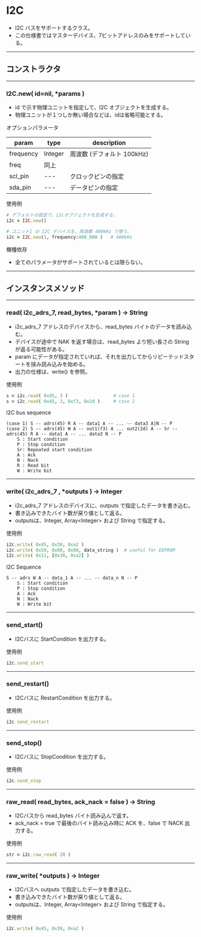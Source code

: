 # I2C

- I2C バスをサポートするクラス。
- この仕様書ではマスターデバイス、7ビットアドレスのみをサポートしている。

---

## コンストラクタ

---

### I2C.new( id=nil, *params )

- id で示す物理ユニットを指定して、I2C オブジェクトを生成する。
- 物理ユニットが１つしか無い場合などは、idは省略可能とする。

オプションパラメータ

| param | type | description |
| --- | --- | --- |
| frequency | Integer | 周波数 (デフォルト 100kHz) |
| freq | 同上 |  |
| scl_pin | --- | クロックピンの指定 |
| sda_pin | --- | データピンの指定 |

使用例

```ruby
# デフォルトの設定で、i2cオブジェクトを生成する。
i2c = I2C.new()

# ユニット1 の I2C デバイスを、周波数 400kHz で使う。
i2c = I2C.new(1, frequency:400_000 )   # 400kHz
```

機種依存

- 全てのパラメータがサポートされているとは限らない。

---

## インスタンスメソッド

---

### read( i2c_adrs_7, read_bytes, *param ) -> String

- i2c_adrs_7 アドレスのデバイスから、read_bytes バイトのデータを読み込む。
- デバイスが途中で NAK を返す場合は、read_bytes より短い長さの String が返る可能性がある。
- param にデータが指定されていれば、それを出力してからリピーテッドスタートを挟み読み込みを始める。
- 出力の仕様は、write() を参照。

使用例

```ruby
s = i2c.read( 0x45, 3 )                 # case 1
s = i2c.read( 0x45, 3, 0xf3, 0x2d )     # case 2
```

I2C bus sequence

```
(case 1) S -- adrs(45) R A -- data1 A -- ... -- data3 A|N -- P
(case 2) S -- adrs(45) W A -- out1(f3) A ... out2(2d) A -- Sr -- adrs(45) R A -- data1 A -- ... data3 N -- P
    S : Start condition
    P : Stop condition
    Sr: Repeated start condition
    A : Ack
    N : Nack
    R : Read bit
    W : Write bit
```

---

### write( i2c_adrs_7 , *outputs ) -> Integer

- i2c_adrs_7 アドレスのデバイスに、outputs で指定したデータを書き込む。
- 書き込みできたバイト数が戻り値として返る。
- outputsは、Integer, Array\<Integer\> および String で指定する。

使用例

```ruby
i2c.write( 0x45, 0x30, 0xa2 )
i2c.write( 0x50, 0x00, 0x80, data_string )  # useful for EEPROM
i2c.write( 0x11, [0x30, 0xa2] )
```

I2C Sequence

```
S -- adrs W A -- data_1 A -- ... -- data_n N -- P
    S : Start condition
    P : Stop condition
    A : Ack
    N : Nack
    W : Write bit
```

---

### send_start()

- I2Cバスに StartCondition を出力する。

使用例

```ruby
i2c.send_start
```

---

### send_restart()

- I2Cバスに RestartCondition を出力する。

使用例

```ruby
i2c.send_restart
```

---

### send_stop()

- I2Cバスに StopCondition を出力する。

使用例

```ruby
i2c.send_stop
```

---

### raw_read( read_bytes, ack_nack = false ) -> String

- I2Cバスから read_bytes バイト読み込んで返す。
- ack_nack = true で最後のバイト読み込み時に ACK を、false で NACK 出力する。

使用例

```ruby
str = i2c.raw_read( 20 )
```

---

### raw_write( *outputs ) -> Integer

- I2Cバスへ outputs で指定したデータを書き込む。
- 書き込みできたバイト数が戻り値として返る。
- outputsは、Integer, Array\<Integer\> および String で指定する。

使用例

```ruby
i2c.write( 0x45, 0x30, 0xa2 )
```

